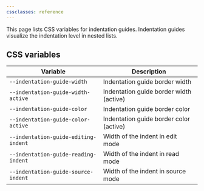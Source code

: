 ```yaml
---
cssclasses: reference
---
```

This page lists CSS variables for indentation guides. Indentation guides visualize the indentation level in nested lists.

## CSS variables

| Variable                             | Description                             |
| ------------------------------------ | --------------------------------------- |
| `--indentation-guide-width`          | Indentation guide border width          |
| `--indentation-guide-width-active`   | Indentation guide border width (active) |
| `--indentation-guide-color`          | Indentation guide border color          |
| `--indentation-guide-color-active`   | Indentation guide border color (active) |
| `--indentation-guide-editing-indent` | Width of the indent in edit mode        |
| `--indentation-guide-reading-indent` | Width of the indent in read mode        |
| `--indentation-guide-source-indent`  | Width of the indent in source mode      |
